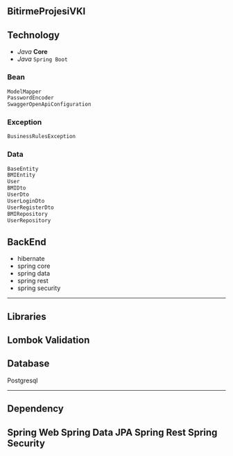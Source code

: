 ## BitirmeProjesiVKI

## Technology
- *Java*  **Core**
- *Java* `Spring Boot`

### Bean
```sh
ModelMapper
PasswordEncoder
SwaggerOpenApiConfiguration
```

### Exception
```sh
BusinessRulesException
```

### Data
```sh
BaseEntity
BMIEntity
User
BMIDto
UserDto
UserLoginDto
UserRegisterDto
BMIRepository
UserRepository
```

## BackEnd
* hibernate
* spring core
* spring data
* spring rest
* spring security
---

## Libraries
Lombok
Validation
---

## Database
Postgresql

---
## Dependency
Spring Web
Spring Data JPA
Spring Rest
Spring Security
---
